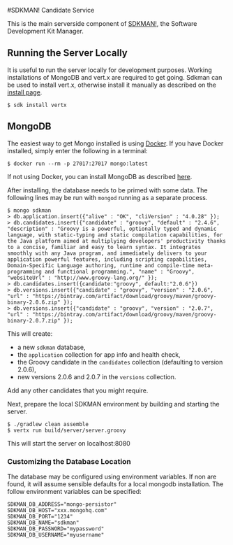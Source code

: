 #SDKMAN! Candidate Service

This is the main serverside component of [SDKMAN!](http://sdkman.io), the Software Development Kit Manager.

## Running the Server Locally

It is useful to run the server locally for development purposes. Working installations of MongoDB and vert.x are required to get going. Sdkman can be used to install vert.x, otherwise install it manually as described on the [install page](http://vertx.io/install.html).

    $ sdk install vertx

## MongoDB

The easiest way to get Mongo installed is using [Docker](http://docker.io). If you have Docker installed, simply enter the following in a terminal:

    $ docker run --rm -p 27017:27017 mongo:latest


If not using Docker, you can install MongoDB as described [here](http://www.mongodb.org/downloads).

After installing, the database needs to be primed with some data. The following lines may be run with `mongod` running as a separate process.

    $ mongo sdkman
    > db.application.insert({"alive" : "OK", "cliVersion" : "4.0.28" });
    > db.candidates.insert({"candidate" : "groovy", "default" : "2.4.6", "description" : "Groovy is a powerful, optionally typed and dynamic language, with static-typing and static compilation capabilities, for the Java platform aimed at multiplying developers' productivity thanks to a concise, familiar and easy to learn syntax. It integrates smoothly with any Java program, and immediately delivers to your application powerful features, including scripting capabilities, Domain-Specific Language authoring, runtime and compile-time meta-programming and functional programming.", "name" : "Groovy", "websiteUrl" : "http://www.groovy-lang.org/" });
    > db.candidates.insert({candidate:"groovy", default:"2.0.6"})
    > db.versions.insert({"candidate" : "groovy", "version" : "2.0.6", "url" : "https://bintray.com/artifact/download/groovy/maven/groovy-binary-2.0.6.zip" });
    > db.versions.insert({"candidate" : "groovy", "version" : "2.0.7", "url" : "https://bintray.com/artifact/download/groovy/maven/groovy-binary-2.0.7.zip" });


This will create:

* a new `sdkman` database,
* the `application` collection for app info and health check,
* the Groovy candidate in the `candidates` collection (defaulting to version 2.0.6),
* new versions 2.0.6 and 2.0.7 in the `versions` collection.

Add any other candidates that you might require.

Next, prepare the local SDKMAN environment by building and starting the server.

    $ ./gradlew clean assemble
    $ vertx run build/server/server.groovy

This will start the server on localhost:8080

### Customizing the Database Location

The database may be configured using environment variables. If non are found, it will assume sensible defaults for a local mongodb installation. The follow environment variables can be specified:

    SDKMAN_DB_ADDRESS="mongo-persistor"
    SDKMAN_DB_HOST="xxx.mongohq.com"
    SDKMAN_DB_PORT="1234"
    SDKMAN_DB_NAME="sdkman"
    SDKMAN_DB_PASSWORD="mypassword"
    SDKMAN_DB_USERNAME="myusername"
